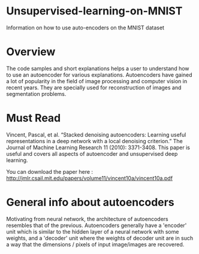 # Unsupervised-learning-on-MNIST
Information on how to use auto-encoders on the MNIST dataset

# Overview
The code samples and short explanations helps a user to understand how to use an autoencoder for various explanations. Autoencoders have gained a lot of popularity in the field of image processing and computer vision in recent years. They are specially used for reconstruction of images and segmentation problems.

# Must Read
Vincent, Pascal, et al. “Stacked denoising autoencoders: Learning useful representations in a deep network with a local denoising criterion.” The Journal of Machine Learning Research 11 (2010): 3371-3408. This paper is useful and covers all aspects of autoencoder and unsupervised deep learning.

You can download the paper here : http://jmlr.csail.mit.edu/papers/volume11/vincent10a/vincent10a.pdf

# General info about autoencoders
Motivating from neural network, the architecture of autoencoders resembles that of the previous. Autoencoders generally have a 'encoder' unit which is similar to the hidden layer of a neural network with some weights, and a 'decoder' unit where the weights of decoder unit are in such a way that the dimensions / pixels of input image/images are recovered.
